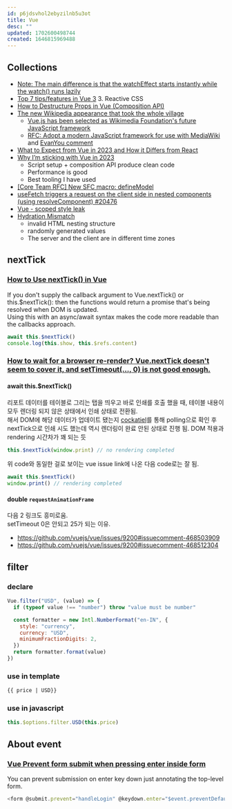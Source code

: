 ```yaml
---
id: p6jdsvhol2ebyzilnb5u3ot
title: Vue
desc: ""
updated: 1702600498744
created: 1646815969488
---
```


## Collections

- [Note: The main difference is that the watchEffect starts instantly while the watch() runs lazily](<https://www.syncfusion.com/blogs/post/vue-composition-api-vs-react-hooks.aspx#:~:text=Note%3A%20The%20main%20difference%20is%20that%20the%20watchEffect%20starts%20instantly%20while%20the%20watch()%20runs%20lazily>)
- [Top 7 tips/features in Vue 3](https://medium.com/@felixdavid12/top-7-tips-features-in-vue-3-7119cee4a918) 3. Reactive CSS
- [How to Destructure Props in Vue (Composition API)](https://dmitripavlutin.com/props-destructure-vue-composition/)
- [The new Wikipedia appearance that took the whole village](https://medium.com/@dlyall/the-new-wikipedia-appearance-that-took-a-whole-village-52637b34a00f)
  - [Vue.js has been selected as Wikimedia Foundation's future JavaScript framework](https://lists.wikimedia.org/hyperkitty/list/wikitech-l@lists.wikimedia.org/thread/SOZREBYR36PUNFZXMIUBVAIOQI4N7PDU/)
  - [RFC: Adopt a modern JavaScript framework for use with MediaWiki](https://phabricator.wikimedia.org/T241180) and [EvanYou comment](https://phabricator.wikimedia.org/T241180#:~:text=Project%20lead%20of%20Vue.js%20here.)
- [What to Expect from Vue in 2023 and How it Differs from React](https://thenewstack.io/vue-2023/)
- [Why I’m sticking with Vue in 2023](https://medium.com/@lindblomdev/why-im-sticking-with-vue-in-2023-d67bce7bc2f4)
  - Script setup + composition API produce clean code
  - Performance is good
  - Best tooling I have used
- [[Core Team RFC] New SFC macro: defineModel](https://github.com/vuejs/rfcs/discussions/503)
- [useFetch triggers a request on the client side in nested components (using resolveComponent) #20476](https://github.com/nuxt/nuxt/issues/20476)
- [Vue - scoped style leak](https://github.com/vuejs/vue-loader/issues/957#issuecomment-329947476)
- [Hydration Mismatch](https://vuejs.org/guide/scaling-up/ssr.html#hydration-mismatch)
  - invalid HTML nesting structure
  - randomly generated values
  - The server and the client are in different time zones

## nextTick

### [How to Use nextTick() in Vue](https://dmitripavlutin.com/vue-next-tick/)

If you don't supply the callback argument to Vue.nextTick() or this.$nextTick(): then the functions would return a promise that's being resolved when DOM is updated.  
Using this with an async/await syntax makes the code more readable than the callbacks approach.

```javascript
await this.$nextTick()
console.log(this.show, this.$refs.content)
```

### [How to wait for a browser re-render? Vue.nextTick doesn't seem to cover it, and setTimeout(..., 0) is not good enough.](https://github.com/vuejs/vue/issues/9200)

#### await this.$nextTick()

리포트 데이터를 테이블로 그리는 탭을 띄우고 바로 인쇄를 호출 했을 때, 테이블 내용이 모두 렌더링 되지 않은 상태에서 인쇄 상태로 전환됨.  
해서 DOM에 해당 데이터가 업데이트 됐는지 [cockatiel](https://github.com/connor4312/cockatiel)를 통해 polling으로 확인 후 nextTick으로 인쇄 시도 했는데 역시 렌더링이 완료 안된 상태로 진행 됨. DOM 적용과 rendering 시간차가 꽤 되는 듯

```javascript
this.$nextTick(window.print) // no rendering completed
```

위 code와 동일한 걸로 보이는 vue issue link에 나온 다음 code로는 잘 됨.

```javascript
await this.$nextTick()
window.print() // rendering completed
```

#### double `requestAnimationFrame`

다음 2 링크도 흥미로움.  
setTimeout 0은 안되고 25가 되는 이유.

- https://github.com/vuejs/vue/issues/9200#issuecomment-468503909
- https://github.com/vuejs/vue/issues/9200#issuecomment-468512304

## filter

### declare

```javascript
Vue.filter("USD", (value) => {
  if (typeof value !== "number") throw "value must be number"

  const formatter = new Intl.NumberFormat("en-IN", {
    style: "currency",
    currency: "USD",
    minimumFractionDigits: 2,
  })
  return formatter.format(value)
})
```

### use in template

```html
{{ price | USD}}
```

### use in javascript

```javascript
this.$options.filter.USD(this.price)
```

## About event

### [Vue Prevent form submit when pressing enter inside form](https://stackoverflow.com/a/70152112/5163033)

You can prevent submission on enter key down just annotating the top-level form.

```js
<form @submit.prevent="handleLogin" @keydown.enter="$event.preventDefault()" />
```
